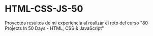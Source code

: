 # HTML-CSS-JS-50

Proyectos resultos de mi experiencia al realizar el reto del curso "80 Projects In 50 Days  - HTML, CSS & JavaScript" 